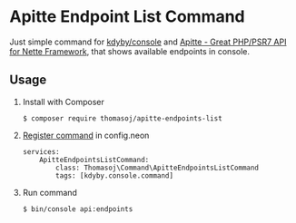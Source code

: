 # Apitte Endpoint List Command

Just simple command for [kdyby/console](https://github.com/Kdyby/Console/) and [Apitte - Great PHP/PSR7 API for Nette Framework](https://github.com/apitte), that shows available endpoints in console.

## Usage
1. Install with Composer 
	```
	$ composer require thomasoj/apitte-endpoints-list
	``` 

2. [Register command](https://github.com/Kdyby/Console/blob/master/docs/en/index.md#registering-commands) in config.neon
	```
	services:
		ApitteEndpointsListCommand:
			class: Thomasoj\Command\ApitteEndpointsListCommand
			tags: [kdyby.console.command]
	```
3. Run command
	```
	$ bin/console api:endpoints
	```
